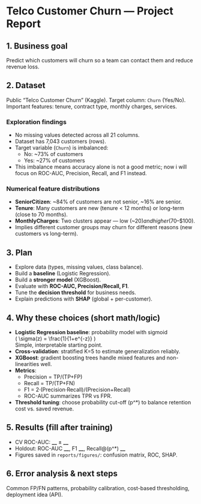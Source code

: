 # Telco Customer Churn — Project Report

## 1. Business goal
Predict which customers will churn so a team can contact them and reduce revenue loss.

## 2. Dataset
Public “Telco Customer Churn” (Kaggle). Target column: `Churn` (Yes/No).  
Important features: tenure, contract type, monthly charges, services.

### Exploration findings
- No missing values detected across all 21 columns.
- Dataset has 7,043 customers (rows).
- Target variable (`Churn`) is imbalanced:
  - No: ~73% of customers
  - Yes: ~27% of customers
- This imbalance means accuracy alone is not a good metric; now i  will focus on ROC-AUC, Precision, Recall, and F1 instead.

### Numerical feature distributions
- **SeniorCitizen**: ~84% of customers are not senior, ~16% are senior.
- **Tenure**: Many customers are new (tenure < 12 months) or long-term (close to 70 months).
- **MonthlyCharges**: Two clusters appear — low (~$20) and higher ($70–$100).
- Implies different customer groups may churn for different reasons (new customers vs long-term).



## 3. Plan
- Explore data (types, missing values, class balance).
- Build a **baseline** (Logistic Regression).
- Build a **stronger model** (XGBoost).
- Evaluate with **ROC-AUC, Precision/Recall, F1**.
- Tune the **decision threshold** for business needs.
- Explain predictions with **SHAP** (global + per-customer).

## 4. Why these choices (short math/logic)
- **Logistic Regression baseline**: probability model with sigmoid  
  \( \sigma(z) = \frac{1}{1+e^{-z}} \)  
  Simple, interpretable starting point.
- **Cross-validation**: stratified K=5 to estimate generalization reliably.
- **XGBoost**: gradient boosting trees handle mixed features and non-linearities well.
- **Metrics**:  
  - Precision = TP/(TP+FP)  
  - Recall = TP/(TP+FN)  
  - F1 = 2·(Precision·Recall)/(Precision+Recall)  
  - ROC-AUC summarizes TPR vs FPR.
- **Threshold tuning**: choose probability cut-off \(p^*\) to balance retention cost vs. saved revenue.

## 5. Results (fill after training)
- CV ROC-AUC: **__** ± **__**
- Holdout: ROC-AUC **__**, F1 **__**, Recall@\(p^*\) **__**  
- Figures saved in `reports/figures/`: confusion matrix, ROC, SHAP.

## 6. Error analysis & next steps
Common FP/FN patterns, probability calibration, cost-based thresholding, deployment idea (API).
